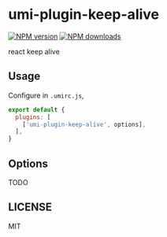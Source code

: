 # umi-plugin-keep-alive

[![NPM version](https://img.shields.io/npm/v/umi-plugin-keep-alive.svg?style=flat)](https://npmjs.org/package/umi-plugin-keep-alive)
[![NPM downloads](http://img.shields.io/npm/dm/umi-plugin-keep-alive.svg?style=flat)](https://npmjs.org/package/umi-plugin-keep-alive)

react keep alive

## Usage

Configure in `.umirc.js`,

```js
export default {
  plugins: [
    ['umi-plugin-keep-alive', options],
  ],
}
```

## Options

TODO

## LICENSE

MIT
